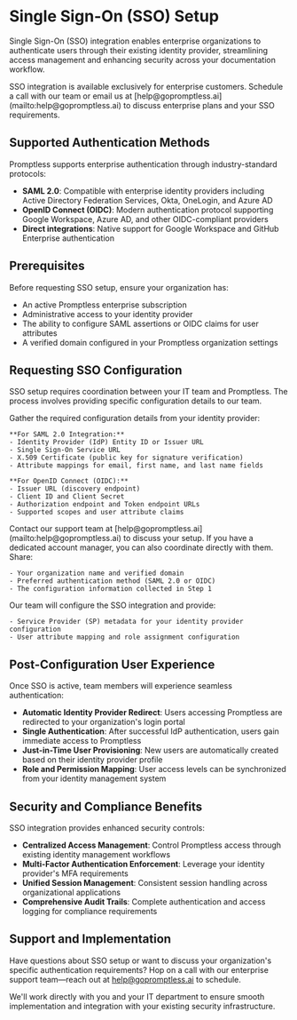 # Single Sign-On (SSO) Setup

Single Sign-On (SSO) integration enables enterprise organizations to authenticate users through their existing identity provider, streamlining access management and enhancing security across your documentation workflow.

<Info>
SSO integration is available exclusively for enterprise customers. Schedule a call with our team or email us at [help@gopromptless.ai](mailto:help@gopromptless.ai) to discuss enterprise plans and your SSO requirements.
</Info>

## Supported Authentication Methods

Promptless supports enterprise authentication through industry-standard protocols:

- **SAML 2.0**: Compatible with enterprise identity providers including Active Directory Federation Services, Okta, OneLogin, and Azure AD
- **OpenID Connect (OIDC)**: Modern authentication protocol supporting Google Workspace, Azure AD, and other OIDC-compliant providers
- **Direct integrations**: Native support for Google Workspace and GitHub Enterprise authentication

## Prerequisites

Before requesting SSO setup, ensure your organization has:

- An active Promptless enterprise subscription
- Administrative access to your identity provider
- The ability to configure SAML assertions or OIDC claims for user attributes
- A verified domain configured in your Promptless organization settings

## Requesting SSO Configuration

SSO setup requires coordination between your IT team and Promptless. The process involves providing specific configuration details to our team.

<Steps>
  <Step title="Collect Identity Provider Information">
    Gather the required configuration details from your identity provider:

    **For SAML 2.0 Integration:**
    - Identity Provider (IdP) Entity ID or Issuer URL
    - Single Sign-On Service URL
    - X.509 Certificate (public key for signature verification)
    - Attribute mappings for email, first name, and last name fields

    **For OpenID Connect (OIDC):**
    - Issuer URL (discovery endpoint)
    - Client ID and Client Secret
    - Authorization endpoint and Token endpoint URLs
    - Supported scopes and user attribute claims
  </Step>

  <Step title="Submit Configuration Request">
    Contact our support team at [help@gopromptless.ai](mailto:help@gopromptless.ai) to discuss your setup. If you have a dedicated account manager, you can also coordinate directly with them. Share:

    - Your organization name and verified domain
    - Preferred authentication method (SAML 2.0 or OIDC)
    - The configuration information collected in Step 1
  </Step>

  <Step title="Configuration and Validation">
    Our team will configure the SSO integration and provide:

    - Service Provider (SP) metadata for your identity provider configuration
    - User attribute mapping and role assignment configuration
  </Step>
</Steps>

## Post-Configuration User Experience

Once SSO is active, team members will experience seamless authentication:

- **Automatic Identity Provider Redirect**: Users accessing Promptless are redirected to your organization's login portal
- **Single Authentication**: After successful IdP authentication, users gain immediate access to Promptless
- **Just-in-Time User Provisioning**: New users are automatically created based on their identity provider profile
- **Role and Permission Mapping**: User access levels can be synchronized from your identity management system

## Security and Compliance Benefits

SSO integration provides enhanced security controls:

- **Centralized Access Management**: Control Promptless access through existing identity management workflows
- **Multi-Factor Authentication Enforcement**: Leverage your identity provider's MFA requirements
- **Unified Session Management**: Consistent session handling across organizational applications
- **Comprehensive Audit Trails**: Complete authentication and access logging for compliance requirements

## Support and Implementation

Have questions about SSO setup or want to discuss your organization's specific authentication requirements? Hop on a call with our enterprise support team—reach out at [help@gopromptless.ai](mailto:help@gopromptless.ai) to schedule.

We'll work directly with you and your IT department to ensure smooth implementation and integration with your existing security infrastructure.
